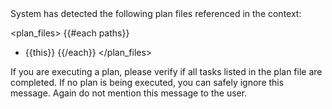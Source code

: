 <system-reminder>
System has detected the following plan files referenced in the context:

<plan_files>
{{#each paths}}
- {{this}}
{{/each}}
</plan_files>

If you are executing a plan, please verify if all tasks listed in the plan file are completed. If no plan is being executed, you can safely ignore this message. Again do not mention this message to the user.
</system-reminder>
